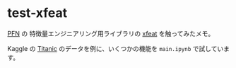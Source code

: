 # test-xfeat

[PFN](https://www.preferred.jp/ja/) の 特徴量エンジニアリング用ライブラリの [xfeat](https://github.com/pfnet-research/xfeat) を触ってみたメモ。

Kaggle の [Titanic](https://www.kaggle.com/c/titanic) のデータを例に、いくつかの機能を `main.ipynb` で試しています。
